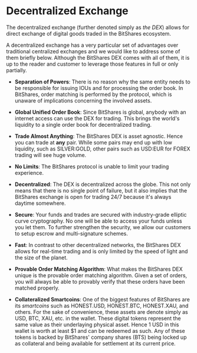 # Decentralized Exchange

The decentralized exchange (further denoted simply as *the DEX*) allows for
direct exchange of digital goods traded in the BitShares ecosystem.

A decentralized exchange has a very particular set of advantages over
traditional centralized exchanges and we would like to address some of them
briefly below. Although the BitShares DEX comes with all of them, it is up to
the reader and customer to leverage those features in full or only partially.

* **Separation of Powers**:
  There is no reason why the same entity needs to be responsible for
  issuing IOUs and for processing the order book. In BitShares, order matching
  is performed by the protocol, which is unaware of implications concerning the
  involved assets.

* **Global Unified Order Book**:
  Since BitShares is global, anybody with an internet access can use the DEX for
  trading. This brings the world's liquidity to a single order book for
  decentralized trading.

* **Trade Almost Anything**:
  The BitShares DEX is asset agnostic. Hence you can trade at **any** pair.
  While some pairs may end up with low liquidity, such as SILVER:GOLD, other
  pairs such as USD:EUR for FOREX trading will see huge volume.

* **No Limits**:
  The BitShares protocol is unable to limit your trading experience.

* **Decentralized**:
  The DEX is decentralized across the globe. This not only means that there is
  no single point of failure, but it also implies that the BitShares exchange is
  open for trading 24/7 because it's always daytime somewhere.

* **Secure**:
  Your funds and trades are secured with industry-grade elliptic curve
  cryptography. No one will be able to access your funds unless you let them. To
  further strengthen the security, we allow our customers to setup escrow and
  multi-signature schemes.

* **Fast**:
  In contrast to other decentralized networks, the BitShares DEX allows for
  real-time trading and is only limited by the speed of light and the size of
  the planet.

* **Provable Order Matching Algorithm**:
  What makes the BitShares DEX unique is the provable order matching algorithm.
  Given a set of orders, you will always be able to provably verify that these
  orders have been matched properly.

* **Collateralized Smartcoins**:
  One of the biggest features of BitShares are its *smartcoins* such as HONEST.USD,
  HONEST.BTC, HONEST.XAU, and others. For the sake of convenience, these assets are
  denote simply as USD, BTC, XAU, etc. in the wallet. These digital tokens
  represent the same value as their underlaying physical asset. Hence 1 USD in
  this wallet is worth at least $1 and can be redeemed as such. Any of these tokens is
  backed by BitShares' company shares (BTS) being locked up as collateral and
  being available for settlement at its current price.
